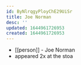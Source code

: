 ```yaml
---
id: ByNlrqgyPloyChE29UiSr
title: Joe Norman
desc: ''
updated: 1644961726953
created: 1644961726953
---
```



- [[person]] - Joe Norman
- appeared 2x at the stoa
